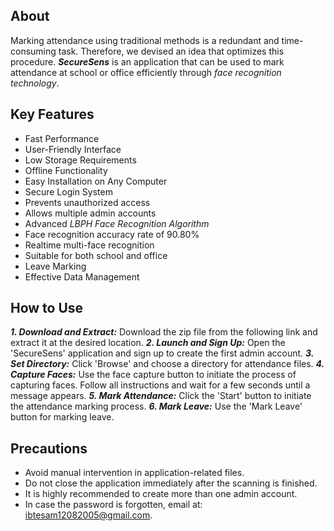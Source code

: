 


## **About**
Marking attendance using traditional methods is a redundant and time-consuming task. Therefore, we devised an idea that optimizes this procedure. ***SecureSens*** is an application that can be used to mark attendance at school or office efficiently through *face recognition technology*.


## **Key Features**
- Fast Performance
- User-Friendly Interface
- Low Storage Requirements
- Offline Functionality
- Easy Installation on Any Computer
- Secure Login System
- Prevents unauthorized access
- Allows multiple admin accounts
- Advanced *LBPH Face Recognition Algorithm*
- Face recognition accuracy rate of 90.80%
- Realtime multi-face recognition
- Suitable for both school and office
- Leave Marking
- Effective Data Management


## **How to Use**
***1. Download and Extract:*** Download the zip file from the following link and extract it at the desired location.
***2. Launch and Sign Up:*** Open the 'SecureSens' application and sign up to create the first admin account.
***3. Set Directory:*** Click 'Browse' and choose a directory for attendance files.
***4. Capture Faces:*** Use the face capture button to initiate the process of capturing faces. Follow all instructions and wait for a few seconds until a message appears.
***5. Mark Attendance:*** Click the 'Start' button to initiate the attendance marking process.
***6. Mark Leave:*** Use the 'Mark Leave' button for marking leave.


## **Precautions**
- Avoid manual intervention in application-related files.
- Do not close the application immediately after the scanning is finished.
- It is highly recommended to create more than one admin account.
- In case the password is forgotten, email at: ibtesam12082005@gmail.com.